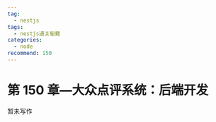 ```yaml
---
tag:
  - nestjs
tags:
  - nestjs通关秘籍
categories:
  - node
recommend: 150
---
```


# 第 150 章—大众点评系统：后端开发

暂未写作
